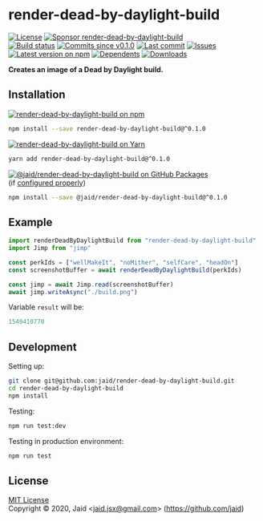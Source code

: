 # render-dead-by-daylight-build


<a href="https://raw.githubusercontent.com/jaid/render-dead-by-daylight-build/master/license.txt"><img src="https://img.shields.io/github/license/jaid/render-dead-by-daylight-build?style=flat-square" alt="License"/></a> <a href="https://github.com/sponsors/jaid"><img src="https://img.shields.io/badge/<3-Sponsor-FF45F1?style=flat-square" alt="Sponsor render-dead-by-daylight-build"/></a>  
<a href="https://actions-badge.atrox.dev/jaid/render-dead-by-daylight-build/goto"><img src="https://img.shields.io/endpoint.svg?style=flat-square&url=https%3A%2F%2Factions-badge.atrox.dev%2Fjaid%2Frender-dead-by-daylight-build%2Fbadge" alt="Build status"/></a> <a href="https://github.com/jaid/render-dead-by-daylight-build/commits"><img src="https://img.shields.io/github/commits-since/jaid/render-dead-by-daylight-build/v0.1.0?style=flat-square&logo=github" alt="Commits since v0.1.0"/></a> <a href="https://github.com/jaid/render-dead-by-daylight-build/commits"><img src="https://img.shields.io/github/last-commit/jaid/render-dead-by-daylight-build?style=flat-square&logo=github" alt="Last commit"/></a> <a href="https://github.com/jaid/render-dead-by-daylight-build/issues"><img src="https://img.shields.io/github/issues/jaid/render-dead-by-daylight-build?style=flat-square&logo=github" alt="Issues"/></a>  
<a href="https://npmjs.com/package/render-dead-by-daylight-build"><img src="https://img.shields.io/npm/v/render-dead-by-daylight-build?style=flat-square&logo=npm&label=latest%20version" alt="Latest version on npm"/></a> <a href="https://github.com/jaid/render-dead-by-daylight-build/network/dependents"><img src="https://img.shields.io/librariesio/dependents/npm/render-dead-by-daylight-build?style=flat-square&logo=npm" alt="Dependents"/></a> <a href="https://npmjs.com/package/render-dead-by-daylight-build"><img src="https://img.shields.io/npm/dm/render-dead-by-daylight-build?style=flat-square&logo=npm" alt="Downloads"/></a>

**Creates an image of a Dead by Daylight build.**





## Installation

<a href="https://npmjs.com/package/render-dead-by-daylight-build"><img src="https://img.shields.io/badge/npm-render--dead--by--daylight--build-C23039?style=flat-square&logo=npm" alt="render-dead-by-daylight-build on npm"/></a>

```bash
npm install --save render-dead-by-daylight-build@^0.1.0
```

<a href="https://yarnpkg.com/package/render-dead-by-daylight-build"><img src="https://img.shields.io/badge/Yarn-render--dead--by--daylight--build-2F8CB7?style=flat-square&logo=yarn&logoColor=white" alt="render-dead-by-daylight-build on Yarn"/></a>

```bash
yarn add render-dead-by-daylight-build@^0.1.0
```

<a href="https://github.com/jaid/render-dead-by-daylight-build/packages"><img src="https://img.shields.io/badge/GitHub Packages-@jaid/render--dead--by--daylight--build-24282e?style=flat-square&logo=github" alt="@jaid/render-dead-by-daylight-build on GitHub Packages"/></a>  
(if [configured properly](https://help.github.com/en/github/managing-packages-with-github-packages/configuring-npm-for-use-with-github-packages))

```bash
npm install --save @jaid/render-dead-by-daylight-build@^0.1.0
```



## Example


```javascript
import renderDeadByDaylightBuild from "render-dead-by-daylight-build"
import Jimp from "jimp"

const perkIds = ["wellMakeIt", "noMither", "selfCare", "headOn"]
const screenshotBuffer = await renderDeadByDaylightBuild(perkIds)

const jimp = await Jimp.read(screenshotBuffer)
await jimp.writeAsync("./build.png")
```

Variable `result` will be:

```javascript
1549410770
```












## Development



Setting up:
```bash
git clone git@github.com:jaid/render-dead-by-daylight-build.git
cd render-dead-by-daylight-build
npm install
```
Testing:
```bash
npm run test:dev
```
Testing in production environment:
```bash
npm run test
```


## License
[MIT License](https://raw.githubusercontent.com/jaid/render-dead-by-daylight-build/master/license.txt)  
Copyright © 2020, Jaid \<jaid.jsx@gmail.com> (https://github.com/jaid)
